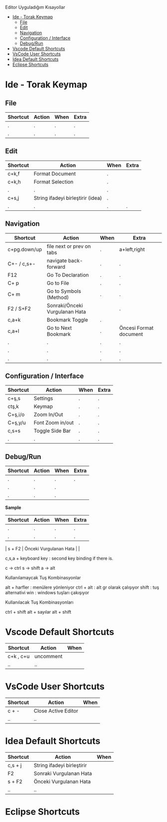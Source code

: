 Editor Uyguladığım Kısayollar

- [Ide - Torak Keymap](#ide---torak-keymap)
  - [File](#file)
  - [Edit](#edit)
  - [Navigation](#navigation)
  - [Configuration / Interface](#configuration--interface)
  - [Debug/Run](#debugrun)
- [Vscode Default Shortcuts](#vscode-default-shortcuts)
- [VsCode User Shortcuts](#vscode-user-shortcuts)
- [Idea Default Shortcuts](#idea-default-shortcuts)
- [Eclipse Shortcuts](#eclipse-shortcuts)

# Ide - Torak Keymap

## File


| Shortcut | Action | When | Extra |
| -------- | ------ | ---- | ----- |
| .        | .      | .    | .     |
| .        | .      | .    | .     |


## Edit

| Shortcut | Action                            | When | Extra |
| -------- | --------------------------------- | ---- | ----- |
| c+k,f    | Format Document                   | .    |
| c+k,h    | Format Selection                  | .    |
| .        | .                                 | .    |
| c+s,j    | String ifadeyi birleştirir (idea) | .    |
| .        | .                                 | .    | .     |

## Navigation

| Shortcut     | Action                         | When | Extra                  |
| ------------ | ------------------------------ | ---- | ---------------------- |
| c+pg.down/up | file next or prev on tabs      | .    | a+left,right           |
| C+- / c,s+-  | navigate back-forward          | .    | .                      |
| F12          | Go To Declaration              | .    | .                      |
| C+ p         | Go to File                     | .    | .                      |
| C+ m         | Go to Symbols (Method)         | .    | .                      |
| F2 / S+F2    | Sonraki/Önceki Vurgulanan Hata |      | .                      |
| c,a+k        | Bookmark Toggle                | .    |                        |
| c,a+l        | Go to Next Bookmark            | .    | Öncesi Format document |
| .            | .                              | .    | .                      |
| .            | .                              | .    | .                      |
| .            | .                              | .    | .                      |


## Configuration / Interface

| Shortcut | Action           | When | Extra |
| -------- | ---------------- | ---- | ----- |
| c+ş,s    | Settings         | .    | .     |
| ctş,k    | Keymap           | .    | .     |
| C+ş,i/o  | Zoom In/Out      | .    | .     |
| C+ş,y/u  | Font Zoom in/out | .    | .     |
| c,s+s    | Toggle Side Bar  | .    | .     |
| .        | .                | .    | .     |


## Debug/Run

| Shortcut | Action | When | Extra |
| -------- | ------ | ---- | ----- |
| .        | .      | .    | .     |
| .        | .      | .    |
| .        | .      | .    |



**Sample**

| Shortcut | Action | When | Extra |
| -------- | ------ | ---- | ----- |
| .        | .      | .    | .     |
| .        | .      | .    | .     |




| s + F2 | Önceki Vurgulanan Hata | |


c,s,a + keyboard key : second key binding if there is.

c -> ctrl
s -> shift
a -> alt

Kullanılamaycak Tuş Kombinasyonlar

alt + harfler : menülere yönleniyor
ctrl + alt : alt gr olarak çalışıyor
shift : tuş alternativi
win : windows tuşları çakışıyor

Kullanılacak Tuş Kombinasyonları

ctrl + shift
alt + sayılar
alt + shift




# Vscode Default Shortcuts

| Shortcut  | Action    | When |
| --------- | --------- | ---- |
| c+k , c+u | uncomment |
| ..        | ..        |

# VsCode User Shortcuts

| Shortcut | Action              | When |
| -------- | ------------------- | ---- |
| c + -    | Close Active Editor |
| ..       | ..                  |

# Idea Default Shortcuts

| Shortcut | Action                     | When |
| -------- | -------------------------- | ---- |
| c,s + j  | String ifadeyi birleştirir |
| F2       | Sonraki Vurgulanan Hata    |
| s + F2   | Önceki Vurgulanan Hata     |
| ..       | ..                         |

# Eclipse Shortcuts
